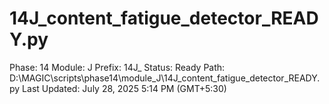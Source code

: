 # 14J_content_fatigue_detector_READY.py

Phase: 14
Module: J
Prefix: 14J_
Status: Ready
Path: D:\MAGIC\scripts\phase14\module_J\14J_content_fatigue_detector_READY.py
Last Updated: July 28, 2025 5:14 PM (GMT+5:30)